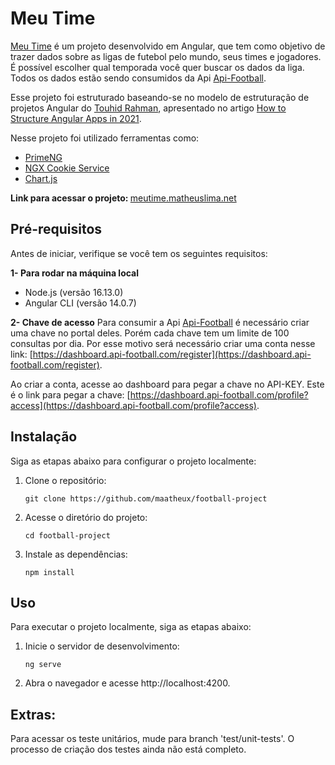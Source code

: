 # Meu Time

[Meu Time](https://meutime.matheuslima.net) é um projeto desenvolvido em Angular, que tem como objetivo de trazer dados sobre as ligas de futebol pelo mundo, seus times e jogadores. É possível escolher qual temporada você quer buscar os dados da liga. Todos os dados estão sendo consumidos da Api [Api-Football](https://www.api-football.com/documentation-v3).

Esse projeto foi estruturado baseando-se no modelo de estruturação de projetos Angular do [Touhid Rahman](https://blog.touhidrahman.me), apresentado no artigo [How to Structure Angular Apps in 2021](https://javascript.plainenglish.io/how-to-structure-angular-apps-in-2021-a0bdd481ad0d).

Nesse projeto foi utilizado ferramentas como:
- [PrimeNG](https://www.primefaces.org/primeng-v14-lts/)
- [NGX Cookie Service](https://github.com/stevermeister/ngx-cookie-service)
- [Chart.js](https://www.chartjs.org)


<b>Link para acessar o projeto: </b>[meutime.matheuslima.net](https://meutime.matheuslima.net)

## Pré-requisitos

Antes de iniciar, verifique se você tem os seguintes requisitos:

<b>1- Para rodar na máquina local</b>
- Node.js (versão 16.13.0)
- Angular CLI (versão 14.0.7)

<b>2- Chave de acesso</b>
Para consumir a Api [Api-Football](https://www.api-football.com/documentation-v3) é necessário criar uma chave no portal deles. Porém cada chave tem um limite de 100 consultas por dia. Por esse motivo será necessário criar uma conta nesse link: [https://dashboard.api-football.com/register](https://dashboard.api-football.com/register).

Ao criar a conta, acesse ao dashboard para pegar a chave no API-KEY. Este é o link para pegar a chave: [https://dashboard.api-football.com/profile?access](https://dashboard.api-football.com/profile?access). 

## Instalação

Siga as etapas abaixo para configurar o projeto localmente:

1. Clone o repositório:

   ```shell
   git clone https://github.com/maatheux/football-project
   ```

2. Acesse o diretório do projeto:

    ```shell
    cd football-project
    ```

3. Instale as dependências:

    ```shell
    npm install
    ```

## Uso
Para executar o projeto localmente, siga as etapas abaixo:

1. Inicie o servidor de desenvolvimento:

    ```shell
    ng serve
    ```

2. Abra o navegador e acesse http://localhost:4200.

<!-- ## Contribuição
Se você deseja contribuir com este projeto, siga as etapas abaixo:

1. Faça um fork do repositório.

2. Crie uma nova branch:

```shell
git checkout -b minha-feature
```

3. Faça suas modificações e commit:

```shell
git commit -am 'Adicionei uma nova feature'
```

4. Faça push das alterações para o seu fork:

```shell
git push origin minha-feature
```

5. Abra um pull request neste repositório.
 -->
<!-- ## Licença
Este projeto está licenciado sob a Licença XYZ.
 -->

 ## Extras:

 Para acessar os teste unitários, mude para branch 'test/unit-tests'. O processo de criação dos testes ainda não está completo.


<!-- # FootballProject

This project was generated with [Angular CLI](https://github.com/angular/angular-cli) version 14.0.5.

## Development server

Run `ng serve` for a dev server. Navigate to `http://localhost:4200/`. The application will automatically reload if you change any of the source files.

## Code scaffolding

Run `ng generate component component-name` to generate a new component. You can also use `ng generate directive|pipe|service|class|guard|interface|enum|module`.

## Build

Run `ng build` to build the project. The build artifacts will be stored in the `dist/` directory.

## Running unit tests

Run `ng test` to execute the unit tests via [Karma](https://karma-runner.github.io).

## Running end-to-end tests

Run `ng e2e` to execute the end-to-end tests via a platform of your choice. To use this command, you need to first add a package that implements end-to-end testing capabilities.

## Further help

To get more help on the Angular CLI use `ng help` or go check out the [Angular CLI Overview and Command Reference](https://angular.io/cli) page. -->
